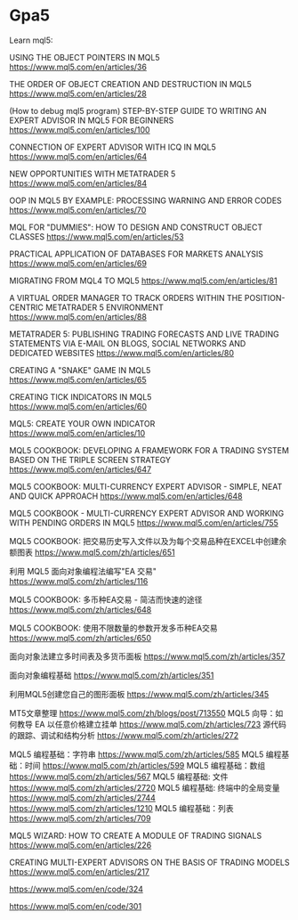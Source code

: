 # Gpa5


Learn mql5:

USING THE OBJECT POINTERS IN MQL5
https://www.mql5.com/en/articles/36

THE ORDER OF OBJECT CREATION AND DESTRUCTION IN MQL5
https://www.mql5.com/en/articles/28

(How to debug mql5 program)
STEP-BY-STEP GUIDE TO WRITING AN EXPERT ADVISOR IN MQL5 FOR BEGINNERS
https://www.mql5.com/en/articles/100


CONNECTION OF EXPERT ADVISOR WITH ICQ IN MQL5
https://www.mql5.com/en/articles/64

NEW OPPORTUNITIES WITH METATRADER 5
https://www.mql5.com/en/articles/84

OOP IN MQL5 BY EXAMPLE: PROCESSING WARNING AND ERROR CODES
https://www.mql5.com/en/articles/70

MQL FOR "DUMMIES": HOW TO DESIGN AND CONSTRUCT OBJECT CLASSES
https://www.mql5.com/en/articles/53

PRACTICAL APPLICATION OF DATABASES FOR MARKETS ANALYSIS
https://www.mql5.com/en/articles/69

MIGRATING FROM MQL4 TO MQL5
https://www.mql5.com/en/articles/81

A VIRTUAL ORDER MANAGER TO TRACK ORDERS WITHIN THE POSITION-CENTRIC METATRADER 5 ENVIRONMENT
https://www.mql5.com/en/articles/88

METATRADER 5: PUBLISHING TRADING FORECASTS AND LIVE TRADING STATEMENTS VIA E-MAIL ON BLOGS, SOCIAL NETWORKS AND DEDICATED WEBSITES
https://www.mql5.com/en/articles/80

CREATING A "SNAKE" GAME IN MQL5
https://www.mql5.com/en/articles/65

CREATING TICK INDICATORS IN MQL5
https://www.mql5.com/en/articles/60

MQL5: CREATE YOUR OWN INDICATOR
https://www.mql5.com/en/articles/10

MQL5 COOKBOOK: DEVELOPING A FRAMEWORK FOR A TRADING SYSTEM BASED ON THE TRIPLE SCREEN STRATEGY
https://www.mql5.com/en/articles/647

MQL5 COOKBOOK: MULTI-CURRENCY EXPERT ADVISOR - SIMPLE, NEAT AND QUICK APPROACH
https://www.mql5.com/en/articles/648

MQL5 COOKBOOK - MULTI-CURRENCY EXPERT ADVISOR AND WORKING WITH PENDING ORDERS IN MQL5
https://www.mql5.com/en/articles/755

MQL5 COOKBOOK: 把交易历史写入文件以及为每个交易品种在EXCEL中创建余额图表
https://www.mql5.com/zh/articles/651

利用 MQL5 面向对象编程法编写"EA 交易"
https://www.mql5.com/zh/articles/116

MQL5 COOKBOOK: 多币种EA交易 - 简洁而快速的途径
https://www.mql5.com/zh/articles/648

MQL5 COOKBOOK: 使用不限数量的参数开发多币种EA交易
https://www.mql5.com/zh/articles/650


面向对象法建立多时间表及多货币面板
https://www.mql5.com/zh/articles/357

面向对象编程基础
https://www.mql5.com/zh/articles/351

利用MQL5创建您自己的图形面板
https://www.mql5.com/zh/articles/345


MT5文章整理
https://www.mql5.com/zh/blogs/post/713550
MQL5 向导：如何教导 EA 以任意价格建立挂单
https://www.mql5.com/zh/articles/723
源代码的跟踪、调试和结构分析
https://www.mql5.com/zh/articles/272


MQL5 编程基础：字符串
https://www.mql5.com/zh/articles/585
MQL5 编程基础：时间
https://www.mql5.com/zh/articles/599
MQL5 编程基础：数组
https://www.mql5.com/zh/articles/567
MQL5 编程基础: 文件
https://www.mql5.com/zh/articles/2720
MQL5 编程基础: 终端中的全局变量
https://www.mql5.com/zh/articles/2744
https://www.mql5.com/zh/articles/1210
MQL5 编程基础：列表
https://www.mql5.com/zh/articles/709

MQL5 WIZARD: HOW TO CREATE A MODULE OF TRADING SIGNALS
https://www.mql5.com/en/articles/226

CREATING MULTI-EXPERT ADVISORS ON THE BASIS OF TRADING MODELS
https://www.mql5.com/en/articles/217

https://www.mql5.com/en/code/324

https://www.mql5.com/en/code/301












